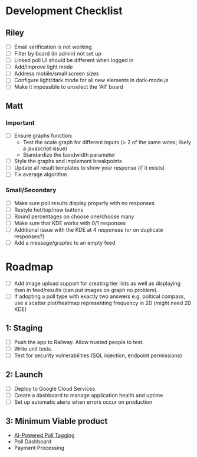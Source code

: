 # Development Checklist

## Riley

- [ ] Email verification is not working
- [ ] Filter by board (in admin) not set up
- [ ] Linked poll UI should be different when logged in
- [ ] Add/improve light mode
- [ ] Address mobile/small screen sizes
- [ ] Configure light/dark mode for all new elements in dark-mode.js
- [ ] Make it impossible to unselect the 'All' board

## Matt

### Important

- [ ] Ensure graphs function:
  - Test the scale graph for different inputs (> 2 of the same votes; likely a javascript issue)
  - Standardize the bandwidth parameter
- [ ] Style the graphs and implement breakpoints
- [ ] Update all result templates to show your response (if it exists)
- [ ] Fix average algorithm

### Small/Secondary

- [ ] Make sure poll results display properly with no responses
- [ ] Restyle hot/top/new buttons
- [ ] Round percentages on choose one/choose many
- [ ] Make sure that KDE works with 0/1 responses
- [ ] Additional issue with the KDE at 4 responses (or on duplicate responses?)
- [ ] Add a message/graphic to an empty feed

# Roadmap

- [ ] Add image upload support for creating tier lists as well as displaying then in feed/results (can put images on graph no problem).
- [ ] If adopting a poll type with exactly two answers e.g. poltical compass, use a scatter plot/heatmap representing frequency in 2D (might need 2D KDE)

## 1: Staging

- [ ] Push the app to Railway. Allow trusted people to test.
- [ ] Write unit tests.
- [ ] Test for security vulnerabilities (SQL injection, endpoint permissions)

## 2: Launch

- [ ] Deploy to Google Cloud Services
- [ ] Create a dashboard to manage application health and uptime
- [ ] Set up automatic alerts when errors occur on production

## 3: Minimum Viable product

- [AI-Powered Poll Tagging](https://docs.google.com/document/d/1knJN9BY2EJ27TZhUlEIYxNZZmU6g-eYaLxmL75ShN_U/edit?usp=drive_link)
- Poll Dashboard
- Payment Processing

